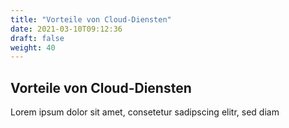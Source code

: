 ```yaml
---
title: "Vorteile von Cloud-Diensten"
date: 2021-03-10T09:12:36
draft: false
weight: 40
---
```

## Vorteile von Cloud-Diensten

Lorem ipsum dolor sit amet, consetetur sadipscing elitr, sed diam 